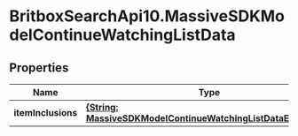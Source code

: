 # BritboxSearchApi10.MassiveSDKModelContinueWatchingListData

## Properties
Name | Type | Description | Notes
------------ | ------------- | ------------- | -------------
**itemInclusions** | [**{String: MassiveSDKModelContinueWatchingListDataExpansion}**](MassiveSDKModelContinueWatchingListDataExpansion.md) |  | [optional] 


